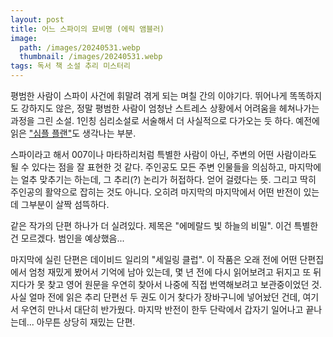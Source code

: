 ```yaml
---
layout: post
title: 어느 스파이의 묘비명 (에릭 앰블러)
image:
  path: /images/20240531.webp
  thumbnail: /images/20240531.webp
tags: 독서 책 소설 추리 미스터리
---
```

평범한 사람이 스파이 사건에 휘말려 겪게 되는 며칠 간의 이야기다. 뛰어나게 똑똑하지도 강하지도 않은, 정말 평범한 사람이 엄청난 스트레스 상황에서 어려움을 헤쳐나가는 과정을 그린 소설. 1인칭 심리소설로 서술해서 더 사실적으로 다가오는 듯 하다. 예전에 읽은 ["심플 플랜"](https://huginnmn.github.io/%EC%8B%AC%ED%94%8C-%ED%94%8C%EB%9E%9C/)도 생각나는 부분.

스파이라고 해서 007이나 마타하리처럼 특별한 사람이 아닌, 주변의 어떤 사람이라도 될 수 있다는 점을 잘 표현한 것 같다. 주인공도 모든 주변 인물들을 의심하고, 마지막에는 얼추 맞추기는 하는데, 그 추리(?) 논리가 허접하다. 얻어 걸렸다는 뜻. 그리고 딱히 주인공의 활약으로 잡히는 것도 아니다. 오히려 마지막의 마지막에서 어떤 반전이 있는데 그부분이 살짝 섬뜩하다.

같은 작가의 단편 하나가 더 실려있다. 제목은 "에메랄드 빛 하늘의 비밀". 이건 특별한 건 모르겠다. 범인을 예상했음...

마지막에 실린 단편은 데이비드 일리의 "세일링 클럽". 이 작품은 오래 전에 어떤 단편집에서 엄청 재밌게 봤어서 기억에 남아 있는데, 몇 년 전에 다시 읽어보려고 뒤지고 또 뒤지다가 못 찾고 영어 원문을 우연히 찾아서 나중에 직접 번역해보려고 보관중이었던 것. 사실 얼마 전에 읽은 추리 단편선 두 권도 이거 찾다가 장바구니에 넣어놨던 건데, 여기서 우연히 만나서 대단히 반가웠다. 마지막 반전이 한두 단락에서 갑자기 일어나고 끝나는데... 아무튼 상당히 재밌는 단편.

